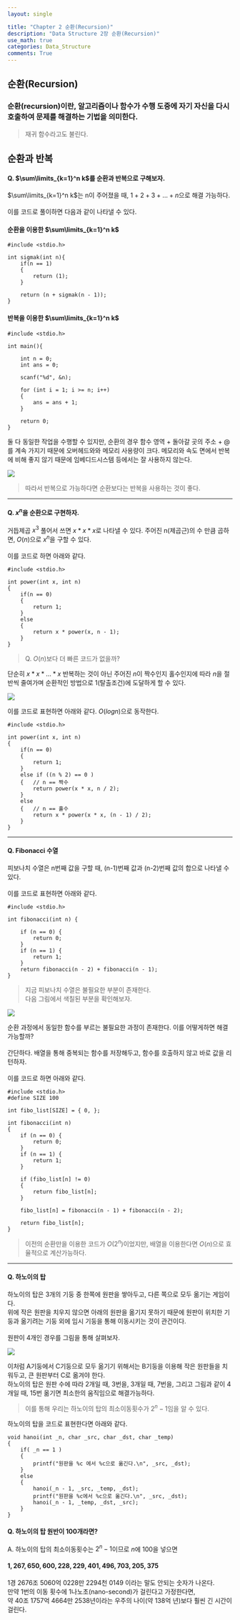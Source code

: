 ```yaml
---
layout: single

title: "Chapter 2 순환(Recursion)"
description: "Data Structure 2장 순환(Recursion)"
use_math: true
categories: Data_Structure
comments: True
---
```


## 순환(Recursion)

### 순환(recursion)이란, 알고리즘이나 함수가 수행 도중에 자기 자신을 다시 호출하여 문제를 해결하는 기법을 의미한다.

> 재귀 함수라고도 불린다.

## 순환과 반복

#### Q. $\sum\limits_{k=1}^n k$를 순환과 반복으로 구해보자.

$\sum\limits_{k=1}^n k$는 n이 주어졌을 때, $1 + 2 + 3 + ... + n$으로 해결 가능하다. <br><br>
이를 코드로 풀이하면 다음과 같이 나타낼 수 있다.

#### 순환을 이용한 $\sum\limits_{k=1}^n k$

```
#include <stdio.h>

int sigmak(int n){
    if(n == 1)
    {
        return (1);
    }

    return (n + sigmak(n - 1));
}
```

#### 반복을 이용한 $\sum\limits_{k=1}^n k$

```
#include <stdio.h>

int main(){

    int n = 0;
    int ans = 0;

    scanf("%d", &n);

    for (int i = 1; i >= n; i++)
    {
        ans = ans + 1;
    }

    return 0;
}
```

둘 다 동일한 작업을 수행할 수 있지만, 순환의 경우 함수 영역 + 돌아갈 곳의 주소 + $@$ 를 계속 가지기 때문에 오버헤드와와 메모리 사용량이 크다. 메모리와 속도 면에서 반복에 비해 좋지 않기 때문에 임베디드시스템 등에서는 잘 사용하지 않는다.<br>

![](../images/2025-03-12-23-41-37.png)

> 따라서 반복으로 가능하다면 순환보다는 반복을 사용하는 것이 좋다.

---

#### Q. $x^n$을 순환으로 구현하자.

거듭제곱 $x^3$ 풀어서 쓰면 $x * x * x$로 나타낼 수 있다. 주어진 n(제곱근)의 수 만큼 곱하면, $O(n)$으로 $x^n$을 구할 수 있다.<br><br>
이를 코드로 하면 아래와 같다.

```
#include <stdio.h>

int power(int x, int n)
{
    if(n == 0)
    {
        return 1;
    }
    else
    {
        return x * power(x, n - 1);
    }
}
```

> Q. $O(n)$보다 더 빠른 코드가 없을까? <br>

단순히 $x*x*...*x$ 반복하는 것이 아닌 주어진 $n$이 짝수인지 홀수인지에 따라 $n$을 절반씩 줄여가며 순환적인 방법으로 1(탈출조건)에 도달하게 할 수 있다. <br>

![](../images/2025-03-13-00-40-23.png)

이를 코드로 표현하면 아래와 같다. $O(log n)$으로 동작한다.

```
#include <stdio.h>

int power(int x, int n)
{
    if(n == 0)
    {
        return 1;
    }
    else if ((n % 2) == 0 )
    {   // n == 짝수
        return power(x * x, n / 2);
    }
    else
    {   // n == 홀수
        return x * power(x * x, (n - 1) / 2);
    }
}
```

---

#### Q. Fibonacci 수열

피보나치 수열은 n번째 값을 구할 때, (n-1)번째 값과 (n-2)번째 값의 합으로 나타낼 수 있다.<br><br>
이를 코드로 표현하면 아래와 같다.

```
#include <stdio.h>

int fibonacci(int n) {

	if (n == 0) {
		return 0;
	}
	if (n == 1) {
		return 1;
	}
	return fibonacci(n - 2) + fibonacci(n - 1);
}
```

> 지금 피보나치 수열은 불필요한 부분이 존재한다.<br>
> 다음 그림에서 색칠된 부분을 확인해보자.

![](../images/2025-03-12-16-47-57.png)

순환 과정에서 동일한 함수를 부르는 불필요한 과정이 존재한다. 이를 어떻게하면 해결가능할까? <br><br>
간단하다. 배열을 통해 중복되는 함수를 저장해두고, 함수를 호출하지 않고 바로 값을 리턴하자.<br><br>
이를 코드로 하면 아래와 같다.

```
#include <stdio.h>
#define SIZE 100

int fibo_list[SIZE] = { 0, };

int fibonacci(int n)
{
    if (n == 0) {
		return 0;
	}
	if (n == 1) {
		return 1;
	}

    if (fibo_list[n] != 0)
    {
        return fibo_list[n];
    }

    fibo_list[n] = fibonacci(n - 1) + fibonacci(n - 2);

    return fibo_list[n];
}
```

> 이전의 순환만을 이용한 코드가 $O(2^n)$이었지만, 배열을 이용한다면 $O(n)$으로 효율적으로 계산가능하다.

---

#### Q. 하노이의 탑

하노이의 탑은 3개의 기둥 중 한쪽에 원판을 쌓아두고, 다른 쪽으로 모두 옮기는 게임이다.<br>
위에 작은 원판을 치우지 않으면 아래의 원판을 옮기지 못하기 때문에 원판이 위치한 기둥과 옮기려는 기둥 외에 임시 기둥을 통해 이동시키는 것이 관건이다.<br><br>
원판이 4개인 경우를 그림을 통해 살펴보자.

![](../images/2025-03-13-00-24-21.png)

이처럼 A기둥에서 C기둥으로 모두 옮기기 위해서는 B기둥을 이용해 작은 원판들을 치워두고, 큰 원판부터 C로 옮겨야 한다.<br>
하노이의 탑은 원판 수에 따라 2개일 때, 3번을, 3개일 때, 7번을, 그리고 그림과 같이 4개일 때, 15번 옮기면 최소한의 움직임으로 해결가능하다.<br>

> 이를 통해 우리는 하노이의 탑의 최소이동횟수가 $2^n - 1$임을 알 수 있다.

하노이의 탑을 코드로 표현한다면 아래와 같다.

```
void hanoi(int _n, char _src, char _dst, char _temp)
{
    if( _n == 1 )
    {
        printf("원판을 %c 에서 %c으로 옮긴다.\n", _src, _dst);
    }
    else
    {
        hanoi(_n - 1, _src, _temp, _dst);
        printf("원판을 %c에서 %c으로 옮긴다.\n", _src, _dst);
        hanoi(_n - 1, _temp, _dst, _src);
    }
}
```

#### Q. 하노이의 탑 원반이 100개라면?

A. 하노이의 탑의 최소이동횟수는 $2^n - 1$이므로 $n$에 100을 넣으면<br>

#### $1,267,650,600,228,229,401,496,703,205,375$

1경 2676조 5060억 0228만 2294천 0149 이라는 말도 안되는 숫자가 나온다.<br>
만약 1번의 이동 횟수에 1나노초(nano-second)가 걸린다고 가정한다면,<br>
약 40조 1757억 4664만 2538년이라는 우주의 나이(약 138억 년)보다 훨씬 긴 시간이 걸린다.
